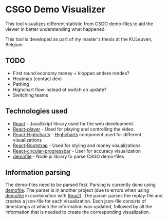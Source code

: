 # CSGO Demo Visualizer

This tool visualizes different statistic from CSGO demo-files to aid the viewer in better understanding what happened.

This tool is developed as part of my master's thesis at the KULeuven, Belgium.

## TODO

* First round economy money + kloppen andere rondes?
* Heatmap (contact dev)
* Pathing
* Highchart flow instead of switch on update?
* Switching teams

## Technologies used

* [React](https://reactjs.org/) - JavaScript library used for the web development.
* [React-player](https://github.com/CookPete/react-player) - Used for playing and controlling the video.
* [React-Highcharts](https://github.com/kirjs/react-highcharts) - [Highcharts](https://www.highcharts.com/) component used for different visualizations
* [React-Bootstrap](https://react-bootstrap.github.io/getting-started/introduction/) - Used for styling and money visualizations
* [React-circular-progressbar](http://www.kevinqi.com/react-circular-progressbar/) - User for accuracy visualization
* [demofile](https://github.com/saul/demofile) - Node.js library to parse CSGO demo-files

## Information parsing

The demo-files need to be parsed first. Parsing is currently done using [demofile](https://github.com/saul/demofile).
The parser is in another project (due to errors when using [demofile](https://github.com/saul/demofile) in combination with [React](https://reactjs.org/)).
The parser parses the replay-file and creates a json-file for each visualization.
Each json-file consists of timestamps at which the information was updated, followed by all the information that is needed to create the corresponding visualization.

